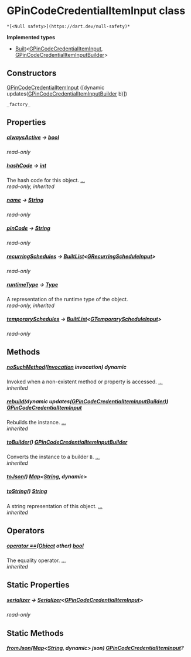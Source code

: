


# GPinCodeCredentialItemInput class






    *[<Null safety>](https://dart.dev/null-safety)*






**Implemented types**

- [Built](https://pub.dev/documentation/built_value/8.1.3/built_value/Built-class.html)&lt;[GPinCodeCredentialItemInput](../third_party_yonomi_graphql_schema_schema.docs.schema.gql/GPinCodeCredentialItemInput-class.md), [GPinCodeCredentialItemInputBuilder](../third_party_yonomi_graphql_schema_schema.docs.schema.gql/GPinCodeCredentialItemInputBuilder-class.md)>





## Constructors

[GPinCodeCredentialItemInput](../third_party_yonomi_graphql_schema_schema.docs.schema.gql/GPinCodeCredentialItemInput/GPinCodeCredentialItemInput.md) ([dynamic updates([GPinCodeCredentialItemInputBuilder](../third_party_yonomi_graphql_schema_schema.docs.schema.gql/GPinCodeCredentialItemInputBuilder-class.md) b)])

    _factory_


## Properties

##### [alwaysActive](../third_party_yonomi_graphql_schema_schema.docs.schema.gql/GPinCodeCredentialItemInput/alwaysActive.md) &#8594; [bool](https://api.flutter.dev/flutter/dart-core/bool-class.html)



   
_read-only_



##### [hashCode](https://api.flutter.dev/flutter/dart-core/Object/hashCode.html) &#8594; [int](https://api.flutter.dev/flutter/dart-core/int-class.html)



The hash code for this object. [...](https://api.flutter.dev/flutter/dart-core/Object/hashCode.html)  
_read-only, inherited_



##### [name](../third_party_yonomi_graphql_schema_schema.docs.schema.gql/GPinCodeCredentialItemInput/name.md) &#8594; [String](https://api.flutter.dev/flutter/dart-core/String-class.html)



   
_read-only_



##### [pinCode](../third_party_yonomi_graphql_schema_schema.docs.schema.gql/GPinCodeCredentialItemInput/pinCode.md) &#8594; [String](https://api.flutter.dev/flutter/dart-core/String-class.html)



   
_read-only_



##### [recurringSchedules](../third_party_yonomi_graphql_schema_schema.docs.schema.gql/GPinCodeCredentialItemInput/recurringSchedules.md) &#8594; [BuiltList](https://pub.dev/documentation/built_collection/5.1.1/built_collection/BuiltList-class.html)&lt;[GRecurringScheduleInput](../third_party_yonomi_graphql_schema_schema.docs.schema.gql/GRecurringScheduleInput-class.md)>



   
_read-only_



##### [runtimeType](https://api.flutter.dev/flutter/dart-core/Object/runtimeType.html) &#8594; [Type](https://api.flutter.dev/flutter/dart-core/Type-class.html)



A representation of the runtime type of the object.   
_read-only, inherited_



##### [temporarySchedules](../third_party_yonomi_graphql_schema_schema.docs.schema.gql/GPinCodeCredentialItemInput/temporarySchedules.md) &#8594; [BuiltList](https://pub.dev/documentation/built_collection/5.1.1/built_collection/BuiltList-class.html)&lt;[GTemporaryScheduleInput](../third_party_yonomi_graphql_schema_schema.docs.schema.gql/GTemporaryScheduleInput-class.md)>



   
_read-only_




## Methods

##### [noSuchMethod](https://api.flutter.dev/flutter/dart-core/Object/noSuchMethod.html)([Invocation](https://api.flutter.dev/flutter/dart-core/Invocation-class.html) invocation) dynamic



Invoked when a non-existent method or property is accessed. [...](https://api.flutter.dev/flutter/dart-core/Object/noSuchMethod.html)  
_inherited_



##### [rebuild](https://pub.dev/documentation/built_value/8.1.3/built_value/Built/rebuild.html)(dynamic updates([GPinCodeCredentialItemInputBuilder](../third_party_yonomi_graphql_schema_schema.docs.schema.gql/GPinCodeCredentialItemInputBuilder-class.md))) [GPinCodeCredentialItemInput](../third_party_yonomi_graphql_schema_schema.docs.schema.gql/GPinCodeCredentialItemInput-class.md)



Rebuilds the instance. [...](https://pub.dev/documentation/built_value/8.1.3/built_value/Built/rebuild.html)  
_inherited_



##### [toBuilder](https://pub.dev/documentation/built_value/8.1.3/built_value/Built/toBuilder.html)() [GPinCodeCredentialItemInputBuilder](../third_party_yonomi_graphql_schema_schema.docs.schema.gql/GPinCodeCredentialItemInputBuilder-class.md)



Converts the instance to a builder <code>B</code>. [...](https://pub.dev/documentation/built_value/8.1.3/built_value/Built/toBuilder.html)  
_inherited_



##### [toJson](../third_party_yonomi_graphql_schema_schema.docs.schema.gql/GPinCodeCredentialItemInput/toJson.md)() [Map](https://api.flutter.dev/flutter/dart-core/Map-class.html)&lt;[String](https://api.flutter.dev/flutter/dart-core/String-class.html), dynamic>



   




##### [toString](https://api.flutter.dev/flutter/dart-core/Object/toString.html)() [String](https://api.flutter.dev/flutter/dart-core/String-class.html)



A string representation of this object. [...](https://api.flutter.dev/flutter/dart-core/Object/toString.html)  
_inherited_




## Operators

##### [operator ==](https://api.flutter.dev/flutter/dart-core/Object/operator_equals.html)([Object](https://api.flutter.dev/flutter/dart-core/Object-class.html) other) [bool](https://api.flutter.dev/flutter/dart-core/bool-class.html)



The equality operator. [...](https://api.flutter.dev/flutter/dart-core/Object/operator_equals.html)  
_inherited_




## Static Properties

##### [serializer](../third_party_yonomi_graphql_schema_schema.docs.schema.gql/GPinCodeCredentialItemInput/serializer.md) &#8594; [Serializer](https://pub.dev/documentation/built_value/8.1.3/serializer/Serializer-class.html)&lt;[GPinCodeCredentialItemInput](../third_party_yonomi_graphql_schema_schema.docs.schema.gql/GPinCodeCredentialItemInput-class.md)>



   
_read-only_




## Static Methods

##### [fromJson](../third_party_yonomi_graphql_schema_schema.docs.schema.gql/GPinCodeCredentialItemInput/fromJson.md)([Map](https://api.flutter.dev/flutter/dart-core/Map-class.html)&lt;[String](https://api.flutter.dev/flutter/dart-core/String-class.html), dynamic> json) [GPinCodeCredentialItemInput](../third_party_yonomi_graphql_schema_schema.docs.schema.gql/GPinCodeCredentialItemInput-class.md)?



   










